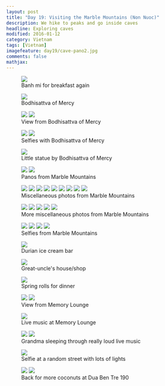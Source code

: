 ```yaml
---
layout: post
title: "Day 19: Visiting the Marble Mountains (Non Nuoc)"
description: We hike to peaks and go inside caves
headline: Exploring caves
modified: 2016-01-12
category: Vietnam
tags: [Vietnam]
imagefeature: day19/cave-pano2.jpg
comments: false
mathjax:
---
```



<figure>
<a href='{{ site.url }}/images/day19/banh-mi.jpg'><img src='{{ site.url }}/images/day19/banh-mi.jpg'></a>
    <figcaption>Banh mi for breakfast again</figcaption>
</figure>

<figure>
<a href='{{ site.url }}/images/day19/statue-vert.jpg'><img src='{{ site.url }}/images/day19/statue-vert.jpg'></a>
    <figcaption>Bodhisattva of Mercy</figcaption>
</figure>

<figure>
<a href='{{ site.url }}/images/day19/statue-pano.jpg'><img src='{{ site.url }}/images/day19/statue-pano.jpg'></a>
<a href='{{ site.url }}/images/day19/statue-view.jpg'><img src='{{ site.url }}/images/day19/statue-view.jpg'></a>
    <figcaption>View from Bodhisattva of Mercy</figcaption>
</figure>

<figure>
<a href='{{ site.url }}/images/day19/statue-selfie-vert.jpg'><img src='{{ site.url }}/images/day19/statue-selfie-vert.jpg'></a>
<a href='{{ site.url }}/images/day19/statue-selfie.jpg'><img src='{{ site.url }}/images/day19/statue-selfie.jpg'></a>
    <figcaption>Selfies with Bodhisattva of Mercy</figcaption>
</figure>

<figure>
<a href='{{ site.url }}/images/day19/little-statue.jpg'><img src='{{ site.url }}/images/day19/little-statue.jpg'></a>
    <figcaption>Little statue by Bodhisattva of Mercy</figcaption>
</figure>

<figure>
<a href='{{ site.url }}/images/day19/cave-pano1.jpg'><img src='{{ site.url }}/images/day19/cave-pano1.jpg'></a>
<a href='{{ site.url }}/images/day19/cave-pano2.jpg'><img src='{{ site.url }}/images/day19/cave-pano2.jpg'></a>
    <figcaption>Panos from Marble Mountains</figcaption>
</figure>

<figure class="third">
<a href='{{ site.url }}/images/day19/cave-vert1.jpg'><img src='{{ site.url }}/images/day19/cave-vert1.jpg'></a>
<a href='{{ site.url }}/images/day19/cave-vert2.jpg'><img src='{{ site.url }}/images/day19/cave-vert2.jpg'></a>
<a href='{{ site.url }}/images/day19/cave-vert3.jpg'><img src='{{ site.url }}/images/day19/cave-vert3.jpg'></a>
<a href='{{ site.url }}/images/day19/cave-vert4.jpg'><img src='{{ site.url }}/images/day19/cave-vert4.jpg'></a>
<a href='{{ site.url }}/images/day19/cave-vert5.jpg'><img src='{{ site.url }}/images/day19/cave-vert5.jpg'></a>
<a href='{{ site.url }}/images/day19/cave-vert6.jpg'><img src='{{ site.url }}/images/day19/cave-vert6.jpg'></a>
<a href='{{ site.url }}/images/day19/cave-vert7.jpg'><img src='{{ site.url }}/images/day19/cave-vert7.jpg'></a>
<a href='{{ site.url }}/images/day19/cave-vert8.jpg'><img src='{{ site.url }}/images/day19/cave-vert8.jpg'></a>
<a href='{{ site.url }}/images/day19/cave-vert9.jpg'><img src='{{ site.url }}/images/day19/cave-vert9.jpg'></a>
    <figcaption>Miscellaneous photos from Marble Mountains</figcaption>
</figure>

<figure class="third">
<a href='{{ site.url }}/images/day19/cave1.jpg'><img src='{{ site.url }}/images/day19/cave1.jpg'></a>
<a href='{{ site.url }}/images/day19/cave2.jpg'><img src='{{ site.url }}/images/day19/cave2.jpg'></a>
<a href='{{ site.url }}/images/day19/cave3.jpg'><img src='{{ site.url }}/images/day19/cave3.jpg'></a>
<a href='{{ site.url }}/images/day19/cave4.jpg'><img src='{{ site.url }}/images/day19/cave4.jpg'></a>
<a href='{{ site.url }}/images/day19/cave5.jpg'><img src='{{ site.url }}/images/day19/cave5.jpg'></a>
    <figcaption>More miscellaneous photos from Marble Mountains</figcaption>
</figure>

<figure class="half">
<a href='{{ site.url }}/images/day19/cave-selfie1.jpg'><img src='{{ site.url }}/images/day19/cave-selfie1.jpg'></a>
<a href='{{ site.url }}/images/day19/cave-selfie2.jpg'><img src='{{ site.url }}/images/day19/cave-selfie2.jpg'></a>
<a href='{{ site.url }}/images/day19/cave-selfie3.jpg'><img src='{{ site.url }}/images/day19/cave-selfie3.jpg'></a>
<a href='{{ site.url }}/images/day19/cave-selfie4.jpg'><img src='{{ site.url }}/images/day19/cave-selfie4.jpg'></a>
    <figcaption>Selfies from Marble Mountains</figcaption>
</figure>

<figure>
<a href='{{ site.url }}/images/day19/durian-icecream.jpg'><img src='{{ site.url }}/images/day19/durian-icecream.jpg'></a>
    <figcaption>Durian ice cream bar</figcaption>
</figure>

<figure>
<a href='{{ site.url }}/images/day19/great-uncles-house.jpg'><img src='{{ site.url }}/images/day19/great-uncles-house.jpg'></a>
    <figcaption>Great-uncle's house/shop</figcaption>
</figure>

<figure>
<a href='{{ site.url }}/images/day19/dinner.jpg'><img src='{{ site.url }}/images/day19/dinner.jpg'></a>
    <figcaption>Spring rolls for dinner</figcaption>
</figure>

<figure>
<a href='{{ site.url }}/images/day19/lounge-view-pano.jpg'><img src='{{ site.url }}/images/day19/lounge-view-pano.jpg'></a>
<a href='{{ site.url }}/images/day19/lounge-view-selfie.jpg'><img src='{{ site.url }}/images/day19/lounge-view-selfie.jpg'></a>
    <figcaption>View from Memory Lounge</figcaption>
</figure>

<figure>
<a href='{{ site.url }}/images/day19/lounge-pano.jpg'><img src='{{ site.url }}/images/day19/lounge-pano.jpg'></a>
    <figcaption>Live music at Memory Lounge</figcaption>
</figure>

<figure>
<a href='{{ site.url }}/images/day19/popo-sleeping-vert.jpg'><img src='{{ site.url }}/images/day19/popo-sleeping-vert.jpg'></a>
<a href='{{ site.url }}/images/day19/popo-sleeping.jpg'><img src='{{ site.url }}/images/day19/popo-sleeping.jpg'></a>
    <figcaption>Grandma sleeping through really loud live music</figcaption>
</figure>

<figure>
<a href='{{ site.url }}/images/day19/street-selfie.jpg'><img src='{{ site.url }}/images/day19/street-selfie.jpg'></a>
    <figcaption>Selfie at a random street with lots of lights</figcaption>
</figure>

<figure>
<a href='{{ site.url }}/images/day19/coconut.jpg'><img src='{{ site.url }}/images/day19/coconut.jpg'></a>
<a href='{{ site.url }}/images/day19/coconut-selfie.jpg'><img src='{{ site.url }}/images/day19/coconut-selfie.jpg'></a>
    <figcaption>Back for more coconuts at Dua Ben Tre 190</figcaption>
</figure>

